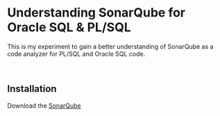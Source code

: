 # Understanding SonarQube for Oracle SQL & PL/SQL
This is my experiment to gain a better understanding of SonarQube as a code analyzer for PL/SQL and Oracle SQL code.

<br>

## Installation
Download the <a href="https://www.sonarsource.com/products/sonarqube/downloads">SonarQube</a>
